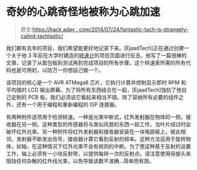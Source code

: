 # 奇妙的心跳奇怪地被称为心跳加速

> 原文:[https://hack aday . com/2014/07/24/fantastic-tach-is-strangely-called-tachtastic/](https://hackaday.com/2014/07/24/fantastic-tach-is-strangely-called-tachtastic/)

我们都有去年的项目，我们希望能更好地记录下来。[EjaadTech]正在通过创建一个关于他 3 年前在大学时建造的[转速计](http://hackaday.io/project/2004)的项目页面进行反击。他写了一篇很棒的文章，记录了从面包板到测试再到完成项目的所有步骤。这个转速表所需的所有代码也是可用的，以防万一你想自己做一个。

该项目的核心是一个 AVR ATMega8 芯片，它执行计算并控制显示即时 RPM 和平均值的 LCD 输出屏幕。为了将所有东西结合在一起，[EjaadTech]蚀刻了他自己定制的 PCB 板，我们必须说它看起来相当不错。除了容纳所有必要的组件之外，还有一个用于编程和重新编程的 ISP 连接器。

有两种附件选项用于检测转速。一种是光束中断式，红外发射器在物体的一侧，接收器在另一侧。这种类型的传感器将与类似风扇的东西一起工作，当叶片经过时会破坏红外光束。另一种附件将红外发射器和接收器安装在一块电路板上，彼此相邻。发射器不断发出信号，接收器计算它看到反射的频率。这种方法适用于旋转物体，如轴，在这种情况下红外光束不会有规则的中断。为了使这种基于反射的设置工作，轴上必须有一小块反射带，以提供每转一次的反射点。请注意使用母接头来阻挡任何杂散的红外线光束，以免导致读数不准确…简单而有效。
